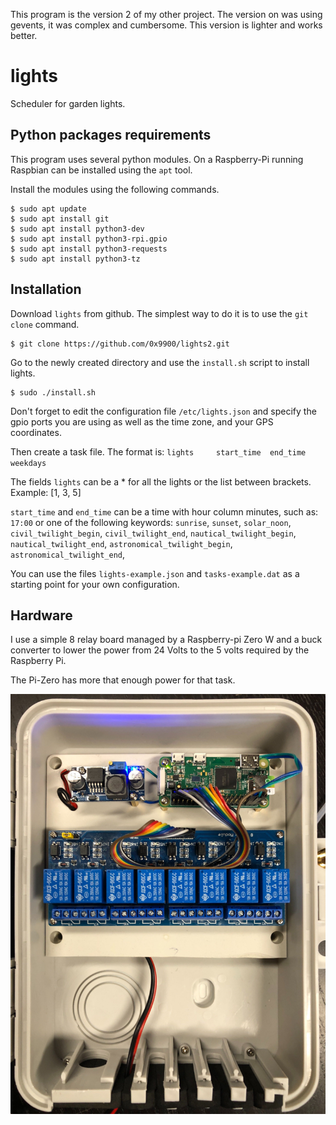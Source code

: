 This program is the version 2 of my other project. The version on was
using gevents, it was complex and cumbersome. This version is lighter
and works better.

# lights
Scheduler for garden lights.

## Python packages requirements

This program uses several python modules. On a Raspberry-Pi running
Raspbian can be installed using the `apt` tool.

Install the modules using the following commands.
```
$ sudo apt update
$ sudo apt install git
$ sudo apt install python3-dev
$ sudo apt install python3-rpi.gpio
$ sudo apt install python3-requests
$ sudo apt install python3-tz
```

## Installation

Download `lights` from github. The simplest way to do it is to use the `git clone` command.

```
$ git clone https://github.com/0x9900/lights2.git
```

Go to the newly created directory and use the `install.sh` script to install lights.

```
$ sudo ./install.sh
```

Don't forget to edit the configuration file `/etc/lights.json` and
specify the gpio ports you are using as well as the time zone, and
your GPS coordinates.

Then create a task file. The format is:
`lights		start_time	end_time	weekdays`

The fields `lights` can be a * for all the lights or the list between
brackets. Example: [1, 3, 5]

`start_time` and `end_time` can be a time with hour column minutes,
such as: `17:00` or one of the following keywords: `sunrise`,
`sunset`, `solar_noon`, `civil_twilight_begin`, `civil_twilight_end`,
`nautical_twilight_begin`, `nautical_twilight_end`,
`astronomical_twilight_begin`, `astronomical_twilight_end`,

You can use the files `lights-example.json` and `tasks-example.dat` as
a starting point for your own configuration.

## Hardware

I use a simple 8 relay board managed by a Raspberry-pi Zero W and a
buck converter to lower the power from 24 Volts to the 5 volts required
by the Raspberry Pi.

The Pi-Zero has more that enough power for that task.


![Distances](misc/IMG_0624.JPG)
